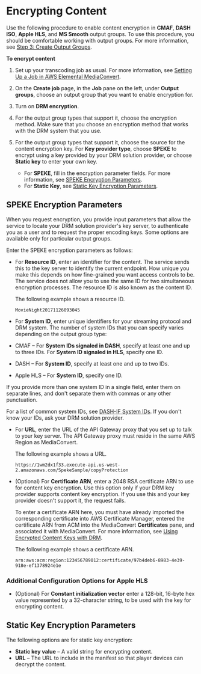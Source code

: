 # Encrypting Content<a name="encrypting-content"></a>

Use the following procedure to enable content encryption in **CMAF**, **DASH ISO**, **Apple HLS**, and **MS Smooth** output groups\. To use this procedure, you should be comfortable working with output groups\. For more information, see [Step 3: Create Output Groups](specify-output-groups.md)\.

**To encrypt content**

1. Set up your transcoding job as usual\. For more information, see [Setting Up a Job in AWS Elemental MediaConvert](setting-up-a-job.md)\.

1. On the **Create job** page, in the **Job** pane on the left, under **Output groups**, choose an output group that you want to enable encryption for\.

1. Turn on **DRM encryption**\.

1. For the output group types that support it, choose the encryption method\. Make sure that you choose an encryption method that works with the DRM system that you use\.

1. For the output group types that support it, choose the source for the content encryption key\. For **Key provider type**, choose **SPEKE** to encrypt using a key provided by your DRM solution provider, or choose **Static key** to enter your own key\.
   + For **SPEKE**, fill in the encryption parameter fields\. For more information, see [SPEKE Encryption Parameters](#speke-encryption-parameters)\. 
   + For **Static Key**, see [Static Key Encryption Parameters](#static-key-encryption-parameters)\.

## SPEKE Encryption Parameters<a name="speke-encryption-parameters"></a>

When you request encryption, you provide input parameters that allow the service to locate your DRM solution provider's key server, to authenticate you as a user and to request the proper encoding keys\. Some options are available only for particular output groups\.

Enter the SPEKE encryption parameters as follows: 
+ For **Resource ID**, enter an identifier for the content\. The service sends this to the key server to identify the current endpoint\. How unique you make this depends on how fine\-grained you want access controls to be\. The service does not allow you to use the same ID for two simultaneous encryption processes\. The resource ID is also known as the content ID\. 

  The following example shows a resource ID\.

  ```
  MovieNight20171126093045
  ```
+  For **System ID**, enter unique identifiers for your streaming protocol and DRM system\. The number of system IDs that you can specify varies depending on the output group type:
  + CMAF – For **System IDs signaled in DASH**, specify at least one and up to three IDs\. For **System ID signaled in HLS**, specify one ID\.
  + DASH – For **System ID**, specify at least one and up to two IDs\.
  + Apple HLS – For **System ID**, specify one ID\.

  If you provide more than one system ID in a single field, enter them on separate lines, and don't separate them with commas or any other punctuation\. 

  For a list of common system IDs, see [DASH\-IF System IDs](https://dashif.org/identifiers/content_protection/)\. If you don't know your IDs, ask your DRM solution provider\.
+ For **URL**, enter the URL of the API Gateway proxy that you set up to talk to your key server\. The API Gateway proxy must reside in the same AWS Region as MediaConvert\.

  The following example shows a URL\. 

  ```
  https://1wm2dx1f33.execute-api.us-west-2.amazonaws.com/SpekeSample/copyProtection
  ```
+ \(Optional\) For **Certificate ARN**, enter a 2048 RSA certificate ARN to use for content key encryption\. Use this option only if your DRM key provider supports content key encryption\. If you use this and your key provider doesn't support it, the request fails\.

  To enter a certificate ARN here, you must have already imported the corresponding certificate into AWS Certificate Manager, entered the certificate ARN from ACM into the MediaConvert **Certificates** pane, and associated it with MediaConvert\. For more information, see [Using Encrypted Content Keys with DRM](drm-content-key-encryption.md)\. 

  The following example shows a certificate ARN\.

  ```
  arn:aws:acm:region:123456789012:certificate/97b4deb6-8983-4e39-918e-ef1378924e1e
  ```

### Additional Configuration Options for Apple HLS<a name="additional-encryption-parameters"></a>
+ \(Optional\) For **Constant initialization vector** enter a 128\-bit, 16\-byte hex value represented by a 32\-character string, to be used with the key for encrypting content\.

## Static Key Encryption Parameters<a name="static-key-encryption-parameters"></a>

The following options are for static key encryption:
+ **Static key value** – A valid string for encrypting content\.
+ **URL** – The URL to include in the manifest so that player devices can decrypt the content\.